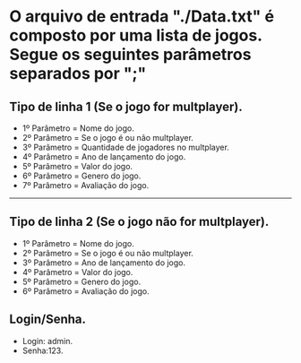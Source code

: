 # O arquivo de entrada "./Data.txt" é composto por uma lista de jogos. Segue os seguintes parâmetros separados por ";"

## Tipo de linha 1 (Se o jogo for multplayer).
- 1º Parâmetro = Nome do jogo.
- 2º Parâmetro = Se o jogo é ou não multplayer.
- 3º Parâmetro = Quantidade de jogadores no multplayer.
- 4º Parâmetro = Ano de lançamento do jogo.
- 5º Parâmetro = Valor do jogo.
- 6º Parâmetro = Genero do jogo.
- 7º Parâmetro = Avaliação do jogo.

__________________________________________________________________________
## Tipo de linha 2 (Se o jogo não for multplayer).
- 1º Parâmetro = Nome do jogo.
- 2º Parâmetro = Se o jogo é ou não multplayer.
- 3º Parâmetro = Ano de lançamento do jogo.
- 4º Parâmetro = Valor do jogo.
- 5º Parâmetro = Genero do jogo.
- 6º Parâmetro = Avaliação do jogo.

## Login/Senha.
- Login: admin.
- Senha:123.
